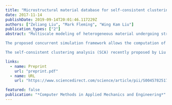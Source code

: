 ```yaml
---
title: "Microstructural material database for self-consistent clustering analysis of elastoplastic strain softening materials"
date: 2017-11-14
publishDate: 2019-09-14T20:01:46.117229Z
authors: ["Zeliang Liu", "Mark Fleming", "Wing Kam Liu"]
publication_types: ["2"]
abstract: "Multiscale modeling of heterogeneous material undergoing strain softening poses computational challenges for localization of the microstructure, material instability in the macrostructure, and the computational requirement for accurate and efficient concurrent calculation. In the paper, a stable micro-damage homogenization algorithm is presented which removes the material instability issues in the microstructure with representative volume elements (RVE) that are not sensitive to size when computing the homogenized stress–strain response.

The proposed concurrent simulation framework allows the computation of the macroscopic response to explicitly consider the behavior of the separate constituents (material phases), as well as the complex microstructural morphology. A non-local material length parameter is introduced in the macroscale model, which will control the width of the damage bands and prevent material instability.

The self-consistent clustering analysis (SCA) recently proposed by Liu et al. provides an effective way of developing a microstructural database based on a clustering algorithm and the Lippmann–Schwinger integral equation, which enables an efficient and accurate prediction of nonlinear material response. The self-consistent clustering analysis is further generalized to consider complex loading paths through the projection of the effective stiffness tensor. In the concurrent simulation, the predicted macroscale strain localization is observed to be sensitive to the combination of microscale constituents, showing the unique capability of the SCA microstructural database for complex material simulations."

links:
  - name: Preprint
    url: "preprint.pdf"
  - name: URL
    url: "https://www.sciencedirect.com/science/article/pii/S0045782517307107"

featured: false
publication: "*Computer Methods in Applied Mechanics and Engineering*"
---
```


